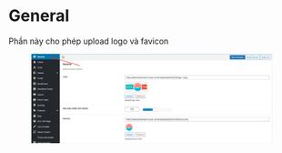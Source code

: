 # General

&#x20;Phần này cho phép upload logo và favicon

<figure><img src="../../.gitbook/assets/1.png" alt=""><figcaption></figcaption></figure>
